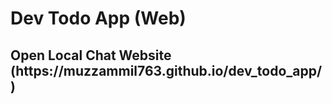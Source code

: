 <h1>Dev Todo App (Web)</h1>
<h2>Open Local Chat Website (https://muzzammil763.github.io/dev_todo_app/)</h2>
